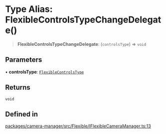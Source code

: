 # Type Alias: FlexibleControlsTypeChangeDelegate()

> **FlexibleControlsTypeChangeDelegate**: (`controlsType`) => `void`

## Parameters

• **controlsType**: [`FlexibleControlsType`](../enumerations/FlexibleControlsType.md)

## Returns

`void`

## Defined in

[packages/camera-manager/src/Flexible/IFlexibleCameraManager.ts:13](https://github.com/cognitedata/reveal/blob/3aaed3491dba3f4ba9ecd87f495d35383cc73a1d/viewer/packages/camera-manager/src/Flexible/IFlexibleCameraManager.ts#L13)
